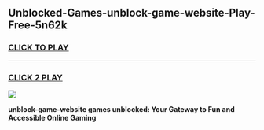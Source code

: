 
## Unblocked-Games-unblock-game-website-Play-Free-5n62k
<h3>
<a href="https://premium76.site?title=unblock-game-website&ref=20M">CLICK TO PLAY</a></h3>
<hr>

<h3>
<a href="https://premium76.site?title=unblock-game-website&ref=20M">CLICK 2 PLAY</a>
  
</h3>

<a href="https://premium76.site?title=unblock-game-website&ref=19M"><img src="https://clearcache.store/games.png"></a>


**unblock-game-website games unblocked: Your Gateway to Fun and Accessible Online Gaming**
